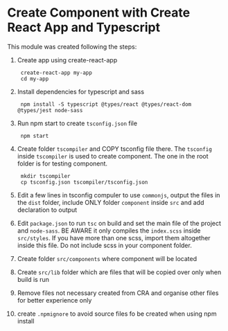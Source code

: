 # Create Component with Create React App and Typescript

This module was created following the steps:

1. Create app using create-react-app

        create-react-app my-app
        cd my-app
    
2. Install dependencies for typescript and sass
    
    
        npm install -S typescript @types/react @types/react-dom @types/jest node-sass
   
3. Run npm start to create `tsconfig.json` file

    
        npm start

4. Create folder `tscompiler` and COPY tsconfig file there. The `tsconfig` inside `tscompiler` is used to create component. The one in the root folder is for testing component.

        mkdir tscompiler
        cp tsconfig.json tscompiler/tsconfig.json

5. Edit a few lines in tsconfig compuler to use `commonjs`, output the files in the `dist` folder, include ONLY folder `component` inside `src` and add declaration to output

6. Edit `package.json` to run `tsc` on build and set the main file of the project and `node-sass`. BE AWARE it only compiles the `index.scss` inside `src/styles`. If you have more than one scss, import them altogether inside this file. Do not include scss in your component folder.
7. Create folder `src/components` where component will be located
8. Create `src/lib` folder which are files that will be copied over only when build is run
9. Remove files not necessary created from CRA and organise other files for better experience only
10. create `.npmignore` to avoid source files fo be created when using npm install

